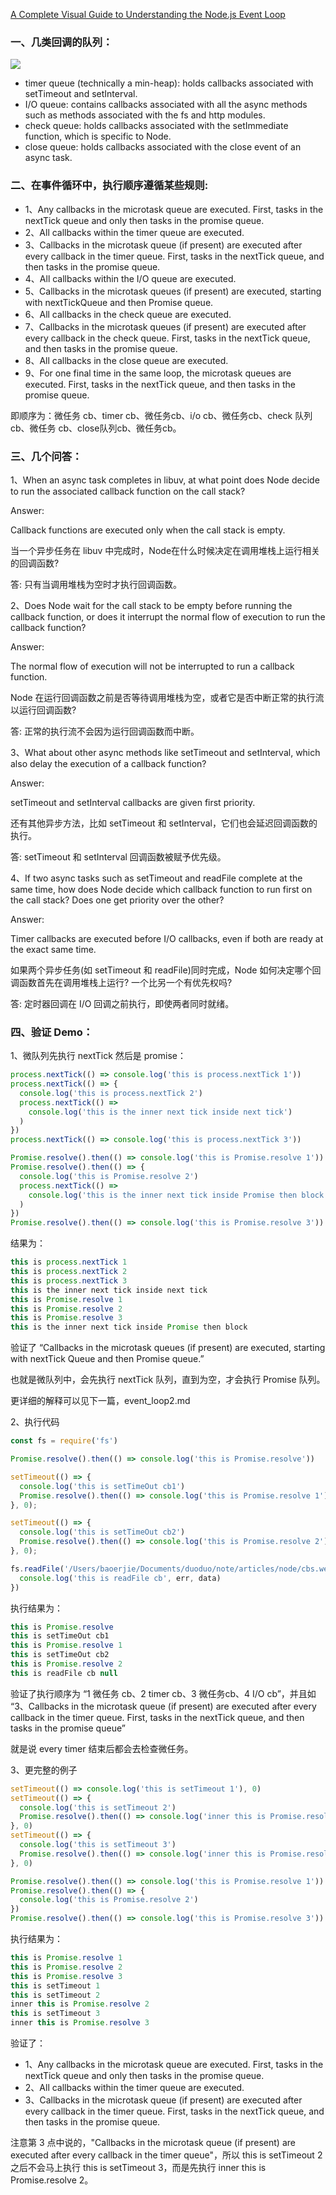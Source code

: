 

[A Complete Visual Guide to Understanding the Node.js Event Loop](https://www.builder.io/blog/visual-guide-to-nodejs-event-loop)


### 一、几类回调的队列：
![](./cbs.webp)

- timer queue (technically a min-heap): holds callbacks associated with setTimeout and setInterval.
- I/O queue: contains callbacks associated with all the async methods such as methods associated with the fs and http modules.
- check queue: holds callbacks associated with the setImmediate function, which is specific to Node.
- close queue: holds callbacks associated with the close event of an async task.

### 二、在事件循环中，执行顺序遵循某些规则:

- 1、Any callbacks in the microtask queue are executed. First, tasks in the nextTick queue and only then tasks in the promise queue.
- 2、All callbacks within the timer queue are executed.
- 3、Callbacks in the microtask queue (if present) are executed after every callback in the timer queue. First, tasks in the nextTick queue, and then tasks in the promise queue.
- 4、All callbacks within the I/O queue are executed.
- 5、Callbacks in the microtask queues (if present) are executed, starting with nextTickQueue and then Promise queue.
- 6、All callbacks in the check queue are executed.
- 7、Callbacks in the microtask queues (if present) are executed after every callback in the check queue. First, tasks in the nextTick queue, and then tasks in the promise queue.
- 8、All callbacks in the close queue are executed.
- 9、For one final time in the same loop, the microtask queues are executed. First, tasks in the nextTick queue, and then tasks in the promise queue.

即顺序为：微任务 cb、timer cb、微任务cb、i/o cb、微任务cb、check 队列 cb、微任务 cb、close队列cb、微任务cb。

### 三、几个问答：

1、When an async task completes in libuv, at what point does Node decide to run the associated callback function on the call stack?

Answer:

Callback functions are executed only when the call stack is empty.

当一个异步任务在 libuv 中完成时，Node在什么时候决定在调用堆栈上运行相关的回调函数? 

答: 只有当调用堆栈为空时才执行回调函数。

2、Does Node wait for the call stack to be empty before running the callback function, or does it interrupt the normal flow of execution to run the callback function?

Answer:

The normal flow of execution will not be interrupted to run a callback function.

Node 在运行回调函数之前是否等待调用堆栈为空，或者它是否中断正常的执行流以运行回调函数? 

答: 正常的执行流不会因为运行回调函数而中断。

3、What about other async methods like setTimeout and setInterval, which also delay the execution of a callback function?

Answer:

setTimeout and setInterval callbacks are given first priority.

还有其他异步方法，比如 setTimeout 和 setInterval，它们也会延迟回调函数的执行。

答: setTimeout 和 setInterval 回调函数被赋予优先级。

4、If two async tasks such as setTimeout and readFile complete at the same time, how does Node decide which callback function to run first on the call stack? Does one get priority over the other?

Answer:

Timer callbacks are executed before I/O callbacks, even if both are ready at the exact same time.

如果两个异步任务(如 setTimeout 和 readFile)同时完成，Node 如何决定哪个回调函数首先在调用堆栈上运行? 一个比另一个有优先权吗? 

答: 定时器回调在 I/O 回调之前执行，即使两者同时就绪。

### 四、验证 Demo：

1、微队列先执行 nextTick 然后是 promise：

```js
process.nextTick(() => console.log('this is process.nextTick 1'))
process.nextTick(() => {
  console.log('this is process.nextTick 2')
  process.nextTick(() =>
    console.log('this is the inner next tick inside next tick')
  )
})
process.nextTick(() => console.log('this is process.nextTick 3'))

Promise.resolve().then(() => console.log('this is Promise.resolve 1'))
Promise.resolve().then(() => {
  console.log('this is Promise.resolve 2')
  process.nextTick(() =>
    console.log('this is the inner next tick inside Promise then block')
  )
})
Promise.resolve().then(() => console.log('this is Promise.resolve 3'))
```

结果为：

```js
this is process.nextTick 1
this is process.nextTick 2
this is process.nextTick 3
this is the inner next tick inside next tick
this is Promise.resolve 1
this is Promise.resolve 2
this is Promise.resolve 3
this is the inner next tick inside Promise then block
```

验证了 “Callbacks in the microtask queues (if present) are executed, starting with nextTick Queue and then Promise queue.”

也就是微队列中，会先执行 nextTick 队列，直到为空，才会执行 Promise 队列。

更详细的解释可以见下一篇，event_loop2.md

2、执行代码

```js
const fs = require('fs')

Promise.resolve().then(() => console.log('this is Promise.resolve'))

setTimeout(() => {
  console.log('this is setTimeOut cb1')
  Promise.resolve().then(() => console.log('this is Promise.resolve 1'))
}, 0);

setTimeout(() => {
  console.log('this is setTimeOut cb2')
  Promise.resolve().then(() => console.log('this is Promise.resolve 2'))
}, 0);

fs.readFile('/Users/baoerjie/Documents/duoduo/note/articles/node/cbs.webp', (err, data) => {
  console.log('this is readFile cb', err, data)
})
```

执行结果为：

```js
this is Promise.resolve
this is setTimeOut cb1
this is Promise.resolve 1
this is setTimeOut cb2
this is Promise.resolve 2
this is readFile cb null
```

验证了执行顺序为 “1 微任务 cb、2 timer cb、3 微任务cb、4 I/O cb”，并且如 “3、Callbacks in the microtask queue (if present) are executed after every callback in the timer queue. First, tasks in the nextTick queue, and then tasks in the promise queue”

就是说 every timer 结束后都会去检查微任务。

3、更完整的例子

```js
setTimeout(() => console.log('this is setTimeout 1'), 0)
setTimeout(() => {
  console.log('this is setTimeout 2')
  Promise.resolve().then(() => console.log('inner this is Promise.resolve 2'))
}, 0)
setTimeout(() => {
  console.log('this is setTimeout 3')
  Promise.resolve().then(() => console.log('inner this is Promise.resolve 3'))
}, 0)

Promise.resolve().then(() => console.log('this is Promise.resolve 1'))
Promise.resolve().then(() => {
  console.log('this is Promise.resolve 2')
})
Promise.resolve().then(() => console.log('this is Promise.resolve 3'))
```

执行结果为：

```js
this is Promise.resolve 1
this is Promise.resolve 2
this is Promise.resolve 3
this is setTimeout 1
this is setTimeout 2
inner this is Promise.resolve 2
this is setTimeout 3
inner this is Promise.resolve 3
```
验证了：

- 1、Any callbacks in the microtask queue are executed. First, tasks in the nextTick queue and only then tasks in the promise queue.
- 2、All callbacks within the timer queue are executed.
- 3、Callbacks in the microtask queue (if present) are executed after every callback in the timer queue. First, tasks in the nextTick queue, and then tasks in the promise queue.

注意第 3 点中说的，"Callbacks in the microtask queue (if present) are executed after every callback in the timer queue"，所以 this is setTimeout 2 之后不会马上执行 this is setTimeout 3，而是先执行 inner this is Promise.resolve 2。
